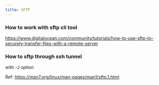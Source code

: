 ```yaml
---
title: SFTP
---
```


### How to work with sftp cli tool

https://www.digitalocean.com/community/tutorials/how-to-use-sftp-to-securely-transfer-files-with-a-remote-server

### How to sftp through ssh tunnel 

with -J option

Ref: https://man7.org/linux/man-pages/man1/sftp.1.html